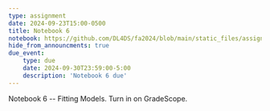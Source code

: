 ```yaml
---
type: assignment
date: 2024-09-23T15:00-0500
title: Notebook 6
notebook: https://github.com/DL4DS/fa2024/blob/main/static_files/assignments/06_notebook.ipynb
hide_from_announcments: true
due_event: 
    type: due
    date: 2024-09-30T23:59:00-5:00
    description: 'Notebook 6 due'
---
```

Notebook 6 -- Fitting Models.
Turn in on GradeScope.

